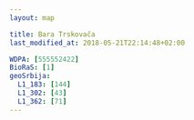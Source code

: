 ```yaml
---
layout: map

title: Bara Trskovača
last_modified_at: 2018-05-21T22:14:48+02:00

WDPA: [555552422]
BioRaS: [1]
geoSrbija:
  L1_183: [144]
  L1_302: [43]
  L1_362: [71]
---
```


